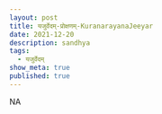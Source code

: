 ```yaml
---
layout: post
title: यजुर्वेदम्-प्रोक्षणम्-KuranarayanaJeeyar
date: 2021-12-20
description: sandhya
tags:
  - यजुर्वेदम्
show_meta: true
published: true
---
```



NA
